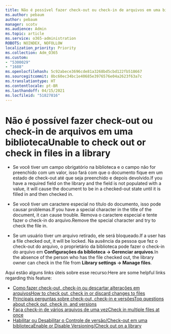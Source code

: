 ```yaml
---
title: Não é possível fazer check-out ou check-in de arquivos em uma biblioteca
ms.author: pebaum
author: pebaum
manager: scotv
ms.audience: Admin
ms.topic: article
ms.service: o365-administration
ROBOTS: NOINDEX, NOFOLLOW
localization_priority: Priority
ms.collection: Adm_O365
ms.custom:
- "5300029"
- "1688"
ms.openlocfilehash: 5c92abece3696cde81a3268bd5cbd122fb518667
ms.sourcegitcommit: 8bc60ec34bc1e40685e3976576e04a2623f63a7c
ms.translationtype: HT
ms.contentlocale: pt-BR
ms.lasthandoff: 04/15/2021
ms.locfileid: "51827816"
---
```

# <a name="unable-to-check-out-or-check-in-files-in-a-library"></a><span data-ttu-id="0ba3c-102">Não é possível fazer check-out ou check-in de arquivos em uma biblioteca</span><span class="sxs-lookup"><span data-stu-id="0ba3c-102">Unable to check out or check in files in a library</span></span>

- <span data-ttu-id="0ba3c-103">Se você tiver um campo obrigatório na biblioteca e o campo não for preenchido com um valor, isso fará com que o documento fique em um estado de check-out até que seja preenchido e depois devolvido.</span><span class="sxs-lookup"><span data-stu-id="0ba3c-103">If you have a required field on the library and the field is not populated with a value, it will cause the document to be in a checked-out state until it is filled in and then checked in.</span></span>

- <span data-ttu-id="0ba3c-104">Se você tiver um caractere especial no título do documento, isso pode causar problemas.</span><span class="sxs-lookup"><span data-stu-id="0ba3c-104">If you have a special character in the title of the document, it can cause trouble.</span></span> <span data-ttu-id="0ba3c-105">Remova o caractere especial e tente fazer o check-in do arquivo.</span><span class="sxs-lookup"><span data-stu-id="0ba3c-105">Remove the special character and try to check the file in.</span></span>

- <span data-ttu-id="0ba3c-106">Se um usuário tiver um arquivo retirado, ele será bloqueado.</span><span class="sxs-lookup"><span data-stu-id="0ba3c-106">If a user has a file checked out, it will be locked.</span></span>  <span data-ttu-id="0ba3c-107">Na ausência da pessoa que fez o check-out do arquivo, o proprietário da biblioteca pode fazer o check-in do arquivo em **Configurações da biblioteca -> Gerenciar arquivos**.</span><span class="sxs-lookup"><span data-stu-id="0ba3c-107">In the absence of the person who has the file checked out, the library owner can check in the file from **Library settings -> Manage files**.</span></span>

<span data-ttu-id="0ba3c-108">Aqui estão alguns links úteis sobre esse recurso:</span><span class="sxs-lookup"><span data-stu-id="0ba3c-108">Here are some helpful links regarding this feature:</span></span>

- [<span data-ttu-id="0ba3c-109">Como fazer check-out, check-in ou descartar alterações em arquivos</span><span class="sxs-lookup"><span data-stu-id="0ba3c-109">How to check out, check in or discard changes to files</span></span>](https://support.office.com/article/check-out-check-in-or-discard-changes-to-files-in-a-library-7e2c12a9-a874-4393-9511-1378a700f6de)
- [<span data-ttu-id="0ba3c-110">Principais perguntas sobre check-out, check-in e versões</span><span class="sxs-lookup"><span data-stu-id="0ba3c-110">Top questions about check out, check in, and versions</span></span>](https://support.office.com/article/Top-questions-about-check-out-check-in-and-versions-7E941339-E972-4C7A-A79A-80A1FCF84076)
- [<span data-ttu-id="0ba3c-111">Faça check-in de vários arquivos de uma vez</span><span class="sxs-lookup"><span data-stu-id="0ba3c-111">Check in multiple files at once</span></span>](https://support.office.com/article/check-out-check-in-or-discard-changes-to-files-in-a-library-7e2c12a9-a874-4393-9511-1378a700f6de)
- [<span data-ttu-id="0ba3c-112">Habilitar ou Desabilitar o Controle de versão/Check-out em uma biblioteca</span><span class="sxs-lookup"><span data-stu-id="0ba3c-112">Enable or Disable Versioning/Check out on a library</span></span>](https://support.office.com/article/enable-and-configure-versioning-for-a-list-or-library-1555d642-23ee-446a-990a-bcab618c7a37)
